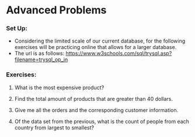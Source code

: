 # Advanced Problems

### Set Up:

- Considering the limited scale of our current database, for the following exercises will be practicing online that allows for a larger database.
- The url is as follows: https://www.w3schools.com/sql/trysql.asp?filename=trysql_op_in



### Exercises:

1. What is the most expensive product?


2. Find the total amount of products that are greater than 40 dollars.

3. Give me all the orders and the corresponding customer information.

4. Of the data set from the previous, what is the count of people from each country from largest to smallest?